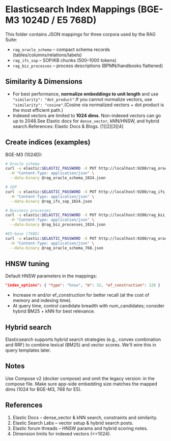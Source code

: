 # Elasticsearch Index Mappings (BGE-M3 1024D / E5 768D)

This folder contains JSON mappings for three corpora used by the RAG Suite:

* `rag_oracle_schema` – compact schema records (tables/columns/relations/labels)
* `rag_ifs_sop` – SOP/KB chunks (500–1000 tokens)
* `rag_biz_processes` – process descriptions (BPMN/handbooks flattened)

## Similarity & Dimensions

* For best performance, **normalize embeddings to unit length** and use `"similarity": "dot_product"`.If you cannot normalize vectors, use `"similarity": "cosine"`.(Cosine via normalized vectors + dot product is the most efficient path.)
* Indexed vectors are limited to **1024 dims**. Non-indexed vectors can go up to 2048.See Elastic docs for `dense_vector`, kNN/HNSW, and hybrid search.References: Elastic Docs & Blogs. \[1\]\[2\]\[3\]\[4\]

## Create indices (examples)

BGE-M3 (1024D):

```bash
# Oracle schema
curl -u elastic:$ELASTIC_PASSWORD -X PUT http://localhost:9200/rag_oracle_schema \
  -H "Content-Type: application/json" \
  --data-binary @rag_oracle_schema_1024.json

# SOP
curl -u elastic:$ELASTIC_PASSWORD -X PUT http://localhost:9200/rag_ifs_sop \
  -H "Content-Type: application/json" \
  --data-binary @rag_ifs_sop_1024.json

# Business processes
curl -u elastic:$ELASTIC_PASSWORD -X PUT http://localhost:9200/rag_biz_processes \
  -H "Content-Type: application/json" \
  --data-binary @rag_biz_processes_1024.json

#E5-base (768D)
curl -u elastic:$ELASTIC_PASSWORD -X PUT http://localhost:9200/rag_oracle_schema_dev \
  -H "Content-Type: application/json" \
  --data-binary @rag_oracle_schema_768.json
```

## HNSW tuning

Default HNSW parameters in the mappings:

```json
"index_options": { "type": "hnsw", "m": 32, "ef_construction": 128 }
```

* Increase m and/or ef_construction for better recall (at the cost of memory and indexing time).
* At query time, control candidate breadth with num_candidates; consider hybrid BM25 + kNN for best relevance.

## Hybrid search

Elasticsearch supports hybrid search strategies (e.g., convex combination and RRF) to combine lexical (BM25) and vector scores. We'll wire this in query templates later.

## Notes

Use Compose v2 (docker compose) and omit the legacy version: in the compose file.
Make sure app-side embedding size matches the mapped dims (1024 for BGE-M3, 768 for E5).

## References


1. Elastic Docs – dense_vector & kNN search, constraints and similarity.
2. Elastic Search Labs – vector setup & hybrid search posts.
3. Elastic forum threads – HNSW params and hybrid scoring notes.
4. Dimension limits for indexed vectors (<=1024).


